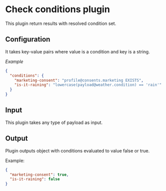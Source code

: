 # Check conditions plugin

This plugin return results with resolved condition set.

## Configuration

It takes key-value pairs where value is a condition and key is a string.

*Example*

```json
{
  "conditions": {
    "marketing-consent": "profile@consents.marketing EXISTS",
    "is-it-raining": "lowercase(payload@weather.condition) == 'rain'"
  }
}
```

## Input

This plugin takes any type of payload as input.

## Output

Plugin outputs object with conditions evaluated to value false or true.

Example:

```json
{
  "marketing-consent": true,
  "is-it-raining": false
}
```